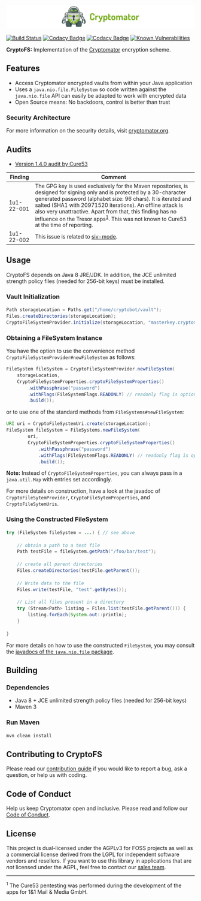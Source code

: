 ![cryptomator](cryptomator.png)

[![Build Status](https://travis-ci.org/cryptomator/cryptofs.svg?branch=develop)](https://travis-ci.org/cryptomator/cryptofs)
[![Codacy Badge](https://api.codacy.com/project/badge/Grade/7248ca7d466843f785f79f33374302c2)](https://www.codacy.com/app/cryptomator/cryptofs)
[![Codacy Badge](https://api.codacy.com/project/badge/Coverage/7248ca7d466843f785f79f33374302c2)](https://www.codacy.com/app/cryptomator/cryptofs?utm_source=github.com&utm_medium=referral&utm_content=cryptomator/cryptofs&utm_campaign=Badge_Coverage)
[![Known Vulnerabilities](https://snyk.io/test/github/cryptomator/cryptofs/badge.svg)](https://snyk.io/test/github/cryptomator/cryptofs)

**CryptoFS:** Implementation of the [Cryptomator](https://github.com/cryptomator/cryptomator) encryption scheme.

## Features

- Access Cryptomator encrypted vaults from within your Java application
- Uses a `java.nio.file.FileSystem` so code written against the `java.nio.file` API can easily be adapted to work with encrypted data
- Open Source means: No backdoors, control is better than trust

### Security Architecture

For more information on the security details, visit [cryptomator.org](https://cryptomator.org/architecture/).

## Audits

- [Version 1.4.0 audit by Cure53](https://cryptomator.org/audits/2017-11-27%20crypto%20cure53.pdf)

| Finding | Comment |
|---|---|
| 1u1-22-001 | The GPG key is used exclusively for the Maven repositories, is designed for signing only and is protected by a 30-character generated password (alphabet size: 96 chars). It is iterated and salted (SHA1 with 20971520 iterations). An offline attack is also very unattractive. Apart from that, this finding has no influence on the Tresor apps<sup>[1](#footnote-tresor-apps)</sup>. This was not known to Cure53 at the time of reporting. |
| 1u1-22-002 | This issue is related to [siv-mode](https://github.com/cryptomator/siv-mode/). |

## Usage

CryptoFS depends on Java 8 JRE/JDK. In addition, the JCE unlimited strength policy files (needed for 256-bit keys) must be installed.

### Vault Initialization

```java
Path storageLocation = Paths.get("/home/cryptobot/vault");
Files.createDirectories(storageLocation);
CryptoFileSystemProvider.initialize(storageLocation, "masterkey.cryptomator", "password");
```

### Obtaining a FileSystem Instance

You have the option to use the convenience method `CryptoFileSystemProvider#newFileSystem` as follows:  

```java
FileSystem fileSystem = CryptoFileSystemProvider.newFileSystem(
	storageLocation,
	CryptoFileSystemProperties.cryptoFileSystemProperties()
		.withPassphrase("password")
		.withFlags(FileSystemFlags.READONLY) // readonly flag is optional of course
		.build());
```

or to use one of the standard methods from `FileSystems#newFileSystem`:

```java
URI uri = CryptoFileSystemUri.create(storageLocation);
FileSystem fileSystem = FileSystems.newFileSystem(
		uri,
		CryptoFileSystemProperties.cryptoFileSystemProperties()
			.withPassphrase("password")
			.withFlags(FileSystemFlags.READONLY) // readonly flag is optional of course
			.build());
```

**Note:** Instead of `CryptoFileSystemProperties`, you can always pass in a `java.util.Map` with entries set accordingly.

For more details on construction, have a look at the javadoc of `CryptoFileSytemProvider`, `CryptoFileSytemProperties`, and `CryptoFileSytemUris`.

### Using the Constructed FileSystem

```java
try (FileSystem fileSystem = ...) { // see above

	// obtain a path to a test file
	Path testFile = fileSystem.getPath("/foo/bar/test");

	// create all parent directories
	Files.createDirectories(testFile.getParent());

	// Write data to the file
	Files.write(testFile, "test".getBytes());

	// List all files present in a directory
	try (Stream<Path> listing = Files.list(testFile.getParent())) {
		listing.forEach(System.out::println);
	}

}
```

For more details on how to use the constructed `FileSystem`, you may consult the [javadocs of the `java.nio.file` package](http://docs.oracle.com/javase/8/docs/api/java/nio/file/package-summary.html).

## Building

### Dependencies

* Java 8 + JCE unlimited strength policy files (needed for 256-bit keys)
* Maven 3

### Run Maven

```bash
mvn clean install
```

## Contributing to CryptoFS

Please read our [contribution guide](https://github.com/cryptomator/cryptomator/blob/master/CONTRIBUTING.md) if you would like to report a bug, ask a question, or help us with coding.

## Code of Conduct

Help us keep Cryptomator open and inclusive. Please read and follow our [Code of Conduct](https://github.com/cryptomator/cryptomator/blob/master/CODE_OF_CONDUCT.md).

## License

This project is dual-licensed under the AGPLv3 for FOSS projects as well as a commercial license derived from the LGPL for independent software vendors and resellers. If you want to use this library in applications that are *not* licensed under the AGPL, feel free to contact our [sales team](https://cryptomator.org/enterprise/).

---

<sup><a name="footnote-tresor-apps">1</a></sup> The Cure53 pentesting was performed during the development of the apps for 1&1 Mail & Media GmbH.
